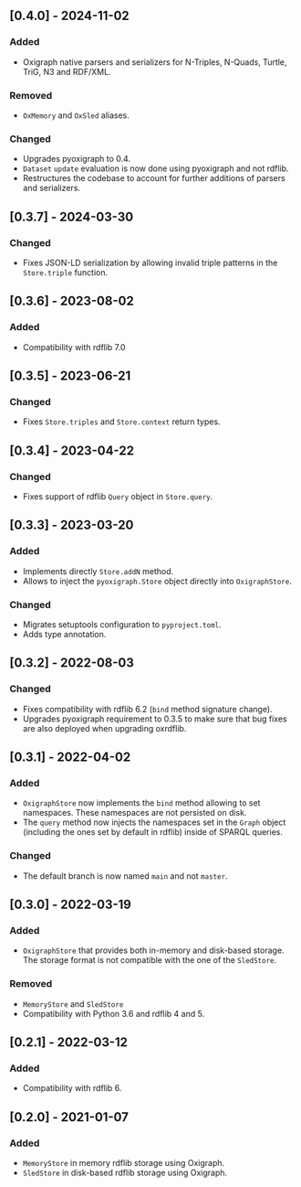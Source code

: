 ## [0.4.0] - 2024-11-02

### Added
- Oxigraph native parsers and serializers for N-Triples, N-Quads, Turtle, TriG, N3 and RDF/XML.

### Removed
- `OxMemory` and `OxSled` aliases.

### Changed
- Upgrades pyoxigraph to 0.4.
- `Dataset` `update` evaluation is now done using pyoxigraph and not rdflib.
- Restructures the codebase to account for further additions of parsers and serializers.


## [0.3.7] - 2024-03-30

### Changed
- Fixes JSON-LD serialization by allowing invalid triple patterns in the `Store.triple` function.


## [0.3.6] - 2023-08-02

### Added
- Compatibility with rdflib 7.0


## [0.3.5] - 2023-06-21

### Changed
- Fixes `Store.triples` and `Store.context` return types.


## [0.3.4] - 2023-04-22

### Changed
- Fixes support of rdflib `Query` object in `Store.query`.


## [0.3.3] - 2023-03-20

### Added
- Implements directly `Store.addN` method.
- Allows to inject the `pyoxigraph.Store` object directly into `OxigraphStore`.

### Changed
- Migrates setuptools configuration to `pyproject.toml`.
- Adds type annotation.


## [0.3.2] - 2022-08-03

### Changed
- Fixes compatibility with rdflib 6.2 (`bind` method signature change).
- Upgrades pyoxigraph requirement to 0.3.5 to make sure that bug fixes are also deployed when upgrading oxrdflib.


## [0.3.1] - 2022-04-02

### Added
- `OxigraphStore` now implements the `bind` method allowing to set namespaces.
  These namespaces are not persisted on disk.
- The `query` method now injects the namespaces set in the `Graph` object (including the ones set by default in rdflib) inside of SPARQL queries.

### Changed
- The default branch is now named `main` and not `master`.


## [0.3.0] - 2022-03-19

### Added
- `OxigraphStore` that provides both in-memory and disk-based storage.
  The storage format is not compatible with the one of the `SledStore`.

### Removed
- `MemoryStore` and `SledStore`
- Compatibility with Python 3.6 and rdflib 4 and 5.


## [0.2.1] - 2022-03-12

### Added
- Compatibility with rdflib 6.


## [0.2.0] - 2021-01-07

### Added
- `MemoryStore` in memory rdflib storage using Oxigraph.
- `SledStore` in disk-based rdflib storage using Oxigraph.

